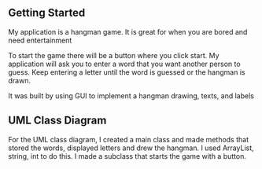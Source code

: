 ## Getting Started

My application is a hangman game. It is great for when you are bored and need entertainment

To start the game there will be a button where you click start. My application will ask you to enter a word that you want another person to guess. Keep entering a letter until the word is guessed or the hangman is drawn.

It was built by using GUI to implement a hangman drawing, texts, and labels


## UML Class Diagram

For the UML class diagram, I created a main class and made methods that stored the words, displayed letters and drew the hangman. I used ArrayList, string, int to do this. I made a subclass that starts the game with a button. 

